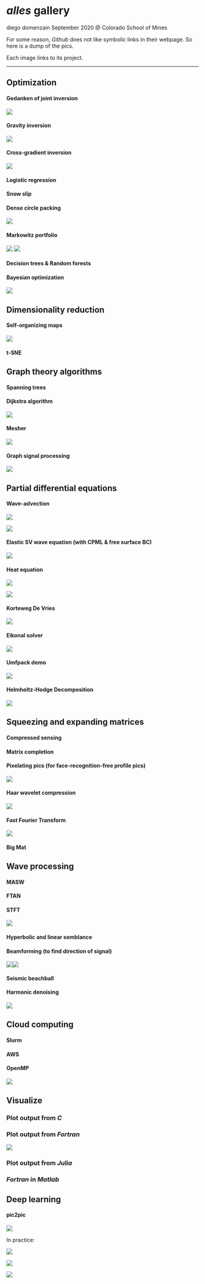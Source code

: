 # _alles_ gallery
diego domenzain
September 2020 @ Colorado School of Mines

For some reason, _Github_ does not like symbolic links in their webpage. So here is a dump of the pics.

Each image links to its project.

---

## Optimization

#### Gedanken of joint inversion
[![](../projects/opti/pics/gedanken.png)](../projects/opti/gedanken/)
#### Gravity inversion
[![](../projects/opti/pics/gravity_inversion.png)](../projects/opti/gravity/)
#### Cross-gradient inversion
[![](../projects/opti/pics/xgrad-a-b.png)](../projects/opti/xgrad/)
#### Logistic regression
#### Snow slip
#### Dense circle packing
[![](../projects/opti/pics/covid_19-people.png)](../projects/opti/dense-circ/)
#### Markowitz portfolio
[![](../pics/markowitz-ex.png)](./)
[![](../projects/opti/pics/markowitz-ex.png)](../projects/opti/markowitz/)

#### Decision trees & Random forests
#### Bayesian optimization
[![](../projects/opti/pics/bayes-opti-ex.png)](../projects/opti/baye-opti/)

## Dimensionality reduction

#### Self-organizing maps
[![](../projects/dim-redu/pics/self-org-synth.png)](../projects/dim-redu/self-org/)
#### t-SNE

## Graph theory algorithms

#### Spanning trees
#### Dijkstra algorithm
[![](../projects/graph-alg/pics/dijkstra-10nodes.png)](../projects/graph-alg/dijkstra/)
#### Mesher
[![](../projects/graph-alg/pics/mesh-grid-graph-indexes.png)](../projects/graph-alg/mesher/)
#### Graph signal processing
[![](../projects/graph-alg/pics/graph-filtered.png)](../projects/graph-alg/graph-signal/)

## Partial differential equations

#### Wave-advection
[![](../projects/pdes/pics/wave_2d_material.png)](../projects/pdes/wave-adv/)

[![](../projects/pdes/pics/wave_2d.png)](../projects/pdes/wave-adv/)
#### Elastic SV wave equation (with CPML & free surface BC)
[![](../projects/pdes/pics/elastic_2d_free_surface.png)](../projects/pdes/elastic/)
#### Heat equation
[![](../projects/pdes/pics/heat_2d_material.png)](../projects/pdes/heat/)

[![](../projects/pdes/pics/heat_2d.png)](../projects/pdes/heat/)
#### Korteweg De Vries
[![](../projects/pdes/pics/korteweg_.png)](../projects/pdes/korteweg/)
#### Eikonal solver
[![](../projects/pdes/pics/eikonal_2d.png)](../projects/pdes/eikonal/)
#### Umfpack demo
[![](../projects/pdes/pics/sparse-simple.png)](../projects/pdes/umfpack-demo/)
#### Helmholtz-Hodge Decomposition
[![](../projects/pdes/pics/hhd.png)](../projects/pdes/hhd/)

## Squeezing and expanding matrices

#### Compressed sensing
#### Matrix completion
#### Pixelating pics (for face-recognition-free profile pics)
[![](../projects/sque-exp/pics/pixelate_mini.png)](../projects/sque-exp/pixelate/)
#### Haar wavelet compression
[![](../projects/sque-exp/pics/haar1d.png)](../projects/sque-exp/haar/)
#### Fast Fourier Transform
[![](../projects/sque-exp/pics/data-f.png)](projects/sque-exp/fourier/)
#### Big Mat

## Wave processing

#### MASW
#### FTAN
#### STFT
[![](../projects/wave-proc/pics/stft.png)](../projects/wave-proc/stft/)
#### Hyperbolic and linear semblance
#### Beamforming (to find direction of signal)
[![](../projects/wave-proc/pics/beamform_data.png)](../projects/wave-proc/beamforming/)[![](../projects/wave-proc/pics/beamform_velo-angle.png)](../projects/wave-proc/beamforming/)
#### Seismic beachball
#### Harmonic denoising
[![](../projects/wave-proc/pics/harmodenoi-synt.png)](../projects/wave-proc/harmonic-denoising/)

## Cloud computing

#### Slurm
#### AWS
#### OpenMP
[![](../projects/cloud/pics/serial-parallel.png)](../projects/cloud/openmp/)

## Visualize

### Plot output from *C*
### Plot output from *Fortran*
[![](../projects/visualize/pics/fortran-2D.png)](projects/visualize/see-fortran/)
### Plot output from *Julia*
### *Fortran* in *Matlab*

## Deep learning

#### pic2pic

[![](../projects/deep-learning/pics/pic2pic_idea.png)](../projects/deep-learning/pic2pic/)

In practice:


[![](../projects/deep-learning/pics/pic2pic_true-.png)](../projects/deep-learning/pic2pic/)

[![](../projects/deep-learning/pics/pic2pic_obse-.png)](../projects/deep-learning/pic2pic/)

[![](../projects/deep-learning/pics/pic2pic_reco-.png)](../projects/deep-learning/pic2pic/)
